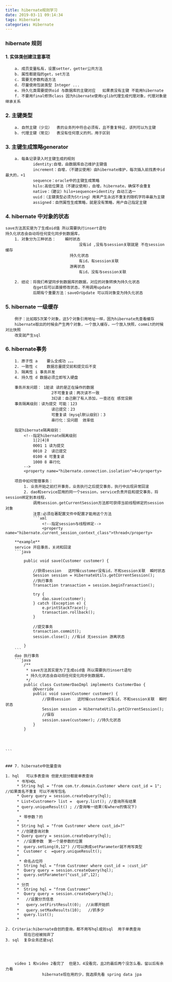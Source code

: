 ```yaml
---
title: hibernate规则学习
date: 2019-03-11 09:14:34
tags: Hibernate
categories: Hibernate
---
```


### hibernate 规则

<!--more-->

#### 1. 实体类创建注意事项

```
	a. 成员变量私有，设置setter，getter公共方法
	b. 属性都是指的get，set方法 
	c. 需要无参数构造方法
	d. 尽量使用包装类型 Integer ...
	e. 持久化类需要提供oid 与数据库的主键对应   如果表没有主键 不能用hibernate
	f. 不要用final修饰class 因为hibernate使用cglib代理生成代理对象，代理对象是继承关系
```

### 2. 主键类型

```
	a. 自然主键（少见）  表的业务列中符合必须有，且不重复特征，该列可以为主键
	b. 代理主键（常见）  表没有任何意义的列，用于区别
```

### 3. 主键生成策略generator

```
	a. 每条记录录入时主键生成的规则 
			identity:自增，由数据库自己维护主键值
            increment：自增，（不建议使用）由hibernate维护，每次插入前找表中id最大的，+1
            sequence：oracle中的主键生成策略
            hilo:高低位算法（不建议使用），自增，hibernate，确保不会重复
            native：（建议）hilo+sequence+identity 自动三选一
            uuid：（主键类型必须为String）用来产生永远不重复的随机字符串最为主键
            assigned：自然属性生成策略，就是没有策略，用户自己指定主键
```

### 4. hibernate 中对象的状态

```
save方法其实是为了生成oid值 所以需要执行insert语句
持久化状态会自动将任何变化同步到数据库，
	1. 对象分为三种状态： 	瞬时状态
								没有id ,没有与session关联就是 不在session缓存
							持久化状态
								有id，有session关联
							游离状态
								有id，没有与session关联
								
	2. 结论：将我们希望同步到数据库的数据，对应的对象转换为持久化状态
			在get后可以直接修改状态，不用调用update
			后期有个重要方法：saveOrUpdate 可以将对象变为持久化状态
```

### 5. hibernate 一级缓存

```
	例子：比如取5次某个对象，这5个对象引用地址一样，因为hibernate先查看缓存
	hibernate取出的时候会产生两个对象，一个放入缓存，一个放入快照，commit的时候对比快照
	改变就产生sql
```

### 6. hibernate事务

```
	1. 原子性 a	要么全成功 。。。
	2. 一致性 c	数据总量提交前和提交后不变
	3. 隔离性 i 事务并发
	4. 持久性 d 数据必须立即写入硬盘
	
	事务并发问题： 1脏读 读的是正在操作的数据
					2不可重复读：两次读不一致
					3幻读：自己删了有人添加，一查还在 感觉没删
	事务隔离级别：读为提交 可能：123
					读已提交：23
					可重复读（mysql默认级别)：3
					串行化：没问题  效率低

	指定hibernate隔离级别：			
		<!--指定hibernate隔离级别
			1|2|4|8
			0001 1 读为提交
			0010 2  读已提交
			0100 4 可重复读
			1000 8 串行化
		-->
		<property name="hibernate.connection.isolation">4</property>

	项目中如何管理事务：
		1. 业务开始之前打开事务，业务执行之后提交事务，执行中出现异常回滚
		2. dao和service层用的同一个session，service负责开启和提交事务，将session绑定到本线程，
			调用session.getCurrentSession方法即可获得当前线程绑定的session对象
			注意:必须在著配置文件中配置才能用这个方法
			```xml				
				<!--指定session与线程绑定-->
				<property name="hibernate.current_session_context_class">thread</property>
```
		**example**
		service 开启事务，关闭和回滚
		```java
		
			public void save(Customer customer) {
	
				//获得session   这时候customer没有id，不和session关联  瞬时状态
				Session session = HibernateUtils.getCUrrentSession();
				//执行事务
				Transaction transaction = session.beginTransaction();
	
				try {
					dao.save(customer);
				} catch (Exception e) {
					e.printStackTrace();
					transaction.rollback();
				}
	
				//提交事务
				transaction.commit();
				session.close(); //有id 无session 游离状态
	
			}
		```
		dao 执行事务
		```java
			/**
			 * save方法其实是为了生成oid值 所以需要执行insert语句
			 * 持久化状态会自动将任何变化同步到数据库，
			 */
			public class CustomerDaoImpl implements CustomerDao {
				@Override
				public void save(Customer customer) {
					//获得session   这时候customer没有id，不和session关联  瞬时状态
					Session session = HibernateUtils.getCUrrentSession();
					//保存
					session.save(customer); //持久化状态
				}
			}
```

​	

```
	```
```

### 7. hibernate中批量查询

```
	1. hql   可以多表查询 但是大部分都是单表查询
		 * 书写HQL
		 * String hql = "from com.tr.domain.Customer where cust_id = 1";  //如果类名不重复 可以不用写包名
		 * Query query = session.createQuery(hql);
		 * List<Custromer> list =  query.list(); //查询所有结果
		 * query.uniqueResult() ; //查询唯一结果(有where的情况下)
		 *
		  * 带参数？的
		 *
		 * String hql = "from Custromer where cust_id=?"
		 * //创建查询对象
		 * Query query = session.createQuery(hql);
		 *  //设置参数  第一个是参数的位置
		 *  query.setLong(0,12") //可以换成setParameter就不用写类型
		 *  Customer c  =query.uniqueResult();
		 *
		  * 命名占位符
		 *  String hql = "from Custromer where cust_id = :cust_id"
		 *  Query query = session.createQuery(hql);
		 *  query.setParameter("cust_id",12);
		 *
		 * 分页
		 *  String hql = "from Custromer"
		 *  Query query = session.createQuery(hql);
		 *   //设置分页信息
		 *   query.setFirstResult(0);  //从哪开始抓
		 *   query.setMaxResults(10);   //抓多少
		 *  query.list();
		 *
		 
	2. Criteria:hibernate自创的查询，都不用写hql或则sql  用于单表查询
			现在已经被抛弃了
	3. sql  复杂业务还是sql
```

​			

```
		video 1 和video 2看完了  但是3，4没看完，且2的最后两个没怎么看。留以后有余力看
					hibernate现在用的少，我选择先看 spring data jpa
```

​		
```